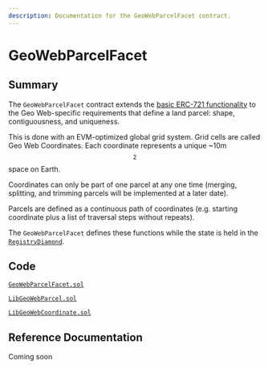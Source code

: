```yaml
---
description: Documentation for the GeoWebParcelFacet contract.
---
```


# GeoWebParcelFacet

## Summary

The `GeoWebParcelFacet` contract extends the [basic ERC-721 functionality](../erc721facet.md) to the Geo Web-specific requirements that define a land parcel: shape, contiguousness, and uniqueness.

This is done with an EVM-optimized global grid system. Grid cells are called Geo Web Coordinates. Each coordinate represents a unique \~10m$$^2$$ space on Earth.&#x20;

Coordinates can only be part of one parcel at any one time (merging, splitting, and trimming parcels will be implemented at a later date).

Parcels are defined as a continuous path of coordinates (e.g. starting coordinate plus a list of traversal steps without repeats).

The `GeoWebParcelFacet` defines these functions while the state is held in the [`RegistryDiamond`](../).

## Code

[`GeoWebParcelFacet.sol`](https://github.com/Geo-Web-Project/core-contracts/blob/main/contracts/registry/facets/GeoWebParcelFacet.sol)

[`LibGeoWebParcel.sol`](https://github.com/Geo-Web-Project/core-contracts/blob/main/contracts/registry/libraries/LibGeoWebParcel.sol)

[`LibGeoWebCoordinate.sol`](https://github.com/Geo-Web-Project/core-contracts/blob/main/contracts/registry/libraries/LibGeoWebCoordinate.sol)

## Reference Documentation

Coming soon
